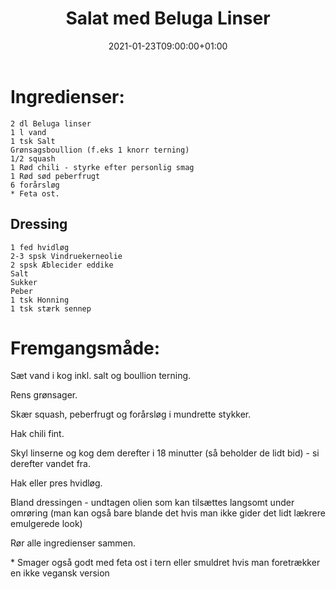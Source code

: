 ﻿---
title: "Salat med Beluga Linser"
date: 2021-01-23T09:00:00+01:00
draft: false
---
# Ingredienser:

	2 dl Beluga linser
	1 l vand
	1 tsk Salt
	Grønsagsboullion (f.eks 1 knorr terning)
	1/2 squash
	1 Rød chili - styrke efter personlig smag
	1 Rød sød peberfrugt	
	6 forårsløg
	* Feta ost.

## Dressing

    1 fed hvidløg
    2-3 spsk Vindruekerneolie
    2 spsk Æblecider eddike
    Salt
    Sukker
    Peber
    1 tsk Honning
    1 tsk stærk sennep	

# Fremgangsmåde:

Sæt vand i kog inkl. salt og boullion terning. 

Rens grønsager.

Skær squash, peberfrugt og forårsløg i mundrette stykker.

Hak chili fint.

Skyl linserne og kog dem derefter i 18 minutter (så beholder de lidt bid) - si derefter vandet fra.

Hak eller pres hvidløg. 

Bland dressingen - undtagen olien som kan tilsættes langsomt under omrøring (man kan også bare blande det hvis man ikke gider det lidt lækrere emulgerede look)

Rør alle ingredienser sammen. 

\* Smager også godt med feta ost i tern eller smuldret hvis man foretrækker en ikke vegansk version



